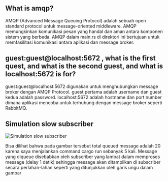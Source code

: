 ## What is amqp?

AMQP (Advanced Message Queuing Protocol) adalah sebuah open standard protocol untuk message-oriented middleware. AMQP memungkinkan komunikasi pesan yang handal dan aman antara komponen sistem yang berbeda. AMQP dalam main.rs di direktori ini bertujuan untuk memfasilitasi komunikasi antara aplikasi dan message broker.

## guest:guest@localhost:5672 , what is the first quest, and what is the second guest, and what is localhost:5672 is for? 

guest:guest@localhost:5672 digunakan untuk menghubungkan message broker dengan AMQP Protocol. guest pertama adalah username dan guest kedua adalah password. localhost:5672 adalah hostname dan port number dimana aplikasi mencoba untuk terhubung dengan message broker seperti RabbitMQ.

## Simulation slow subscriber

![Simulation slow subscriber](https://i.imgur.com/4VDwwqX.png)

Bisa dilihat bahwa pada gambar tersebut total queued message adalah 20 karena saya menjalankan command cargo run sebanyak 5 kali. Message yang diqueue disebabkan oleh subscriber yang lambat dalam memproses message (delay 1 detik) sehingga message akan ditampilkan di subscriber secara perlahan-lahan seperti yang ditunjukkan oleh garis ungu dalam gambar